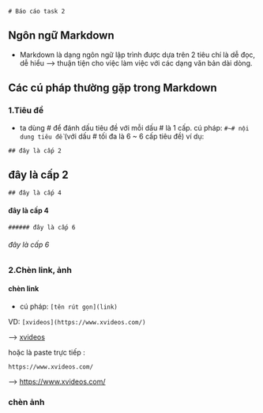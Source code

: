  	# Báo cáo task 2
## Ngôn ngữ Markdown
+ Markdown là dạng ngôn ngữ lập trình được dựa trên 2 tiêu chí là dễ đọc, dễ hiểu
--> thuận tiện cho việc làm việc với các dạng văn bản dài dòng.

## Các cú pháp thường gặp trong Markdown

### 1.Tiêu đề
- ta dùng # để đánh dấu tiêu đề với mỗi dấu # là 1 cấp.
cú pháp: `#~# nội dung tiêu đề` (với dấu # tối đa là 6 ~ 6 cấp tiêu đề)
ví dụ:

`## đây là cấp 2`
## đây là cấp 2
`## đây là cấp 4`
#### đây là cấp 4
`###### đây là cấp 6`
###### đây là cấp 6
### 2.Chèn link, ảnh
#### chèn link
- cú pháp: `[tên rút gọn](link)`

VD: `[xvideos](https://www.xvideos.com/)`

--> [xvideos](https://www.xvideos.com/)

hoặc là paste trực tiếp : 

`https://www.xvideos.com/`

--> https://www.xvideos.com/
### chèn ảnh
